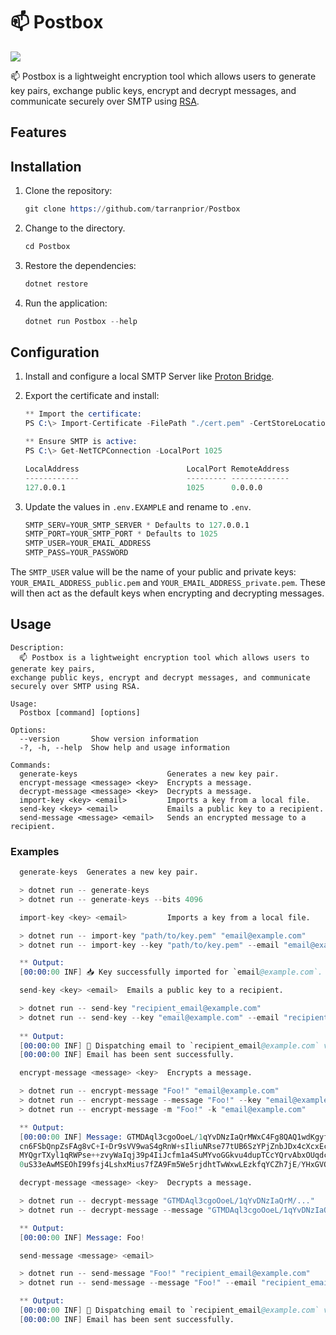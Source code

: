 # 📫 Postbox
![](https://img.shields.io/badge/Built_with-.NET_8.0-blue)

📫 Postbox is a lightweight encryption tool which allows users to generate key pairs, exchange public keys, encrypt and decrypt messages, and communicate securely over SMTP using [RSA](https://en.wikipedia.org/wiki/RSA_(cryptosystem)).

## Features

## Installation

1. Clone the repository:
    ```s
    git clone https://github.com/tarranprior/Postbox
    ```
    
2. Change to the directory.
    ```s
    cd Postbox
    ```

3. Restore the dependencies:
    ```s
    dotnet restore
    ```

4. Run the application:
   ```s
   dotnet run Postbox --help
   ```

## Configuration

1. Install and configure a local SMTP Server like [Proton Bridge](https://proton.me/mail/bridge).
2. Export the certificate and install:
    ```s
    ** Import the certificate:
    PS C:\> Import-Certificate -FilePath "./cert.pem" -CertStoreLocation Cert:\CurrentUser\Root

    ** Ensure SMTP is active:
    PS C:\> Get-NetTCPConnection -LocalPort 1025
    
    LocalAddress                        LocalPort RemoteAddress
    ------------                        --------- -------------
    127.0.0.1                           1025      0.0.0.0    
    ```
3. Update the values in `.env.EXAMPLE` and rename to `.env`.
  
    ```s
    SMTP_SERV=YOUR_SMTP_SERVER * Defaults to 127.0.0.1
    SMTP_PORT=YOUR_SMTP_PORT * Defaults to 1025 
    SMTP_USER=YOUR_EMAIL_ADDRESS
    SMTP_PASS=YOUR_PASSWORD
    ```

The `SMTP_USER` value will be the name of your public and private keys: `YOUR_EMAIL_ADDRESS_public.pem` and `YOUR_EMAIL_ADDRESS_private.pem`. These will then act as the default keys when encrypting and decrypting messages.

## Usage
```
Description:
  📫 Postbox is a lightweight encryption tool which allows users to generate key pairs,
exchange public keys, encrypt and decrypt messages, and communicate securely over SMTP using RSA.

Usage:
  Postbox [command] [options]

Options:
  --version       Show version information
  -?, -h, --help  Show help and usage information

Commands:
  generate-keys                    Generates a new key pair.
  encrypt-message <message> <key>  Encrypts a message.
  decrypt-message <message> <key>  Decrypts a message.
  import-key <key> <email>         Imports a key from a local file.
  send-key <key> <email>           Emails a public key to a recipient.
  send-message <message> <email>   Sends an encrypted message to a recipient.
```

### Examples

```s
  generate-keys  Generates a new key pair.

  > dotnet run -- generate-keys
  > dotnet run -- generate-keys --bits 4096
```

```s
  import-key <key> <email>         Imports a key from a local file.

  > dotnet run -- import-key "path/to/key.pem" "email@example.com"
  > dotnet run -- import-key --key "path/to/key.pem" --email "email@example.com"

  ** Output:
  [00:00:00 INF] 📥 Key successfully imported for `email@example.com`.
```

```s
  send-key <key> <email>  Emails a public key to a recipient.

  > dotnet run -- send-key "recipient_email@example.com"
  > dotnet run -- send-key --key "email@example.com" --email "recipient_email@example.com"
  
  ** Output:
  [00:00:00 INF] 📩 Dispatching email to `recipient_email@example.com` via 127.0.0.1:1025...
  [00:00:00 INF] Email has been sent successfully.
```

```s
  encrypt-message <message> <key>  Encrypts a message.

  > dotnet run -- encrypt-message "Foo!" "email@example.com"
  > dotnet run -- encrypt-message --message "Foo!" --key "email@example.com"
  > dotnet run -- encrypt-message -m "Foo!" -k "email@example.com"

  ** Output:
  [00:00:00 INF] Message: GTMDAql3cgoOoeL/1qYvDNzIaQrMWxC4Fg8QAQ1wdKgyfXPNGi4PzfCmOuNR8I4ixLW99Du745Q
  cn6FSbQnpZsFAg8vC+I+Dr9sVV9waS4gRnW+sIliuNRse77tUB6SzYPjZnbJDx4cXcxEcOSz4e8xxnGa7xiA98/rp71RNEQE1Wu
  MYQgrTXyl1qRWPse++zvyWaIqj39p4IiJcfm1a4SuMYvoGGkvu4dupTCcYQrvAbxOUqdccJvg4yOYx0S5HhcuRxzN6EUYkGTSsy
  0uS33eAwMSEOhI99fsj4LshxMius7fZA9Fm5We5rjdhtTwWxwLEzkfqYCZh7jE/YHxGVQ==
```

```s
  decrypt-message <message> <key>  Decrypts a message.

  > dotnet run -- decrypt-message "GTMDAql3cgoOoeL/1qYvDNzIaQrM/..."
  > dotnet run -- decrypt-message --message "GTMDAql3cgoOoeL/1qYvDNzIaQrM/..." --key "email@example.com"

  ** Output:
  [00:00:00 INF] Message: Foo!
```

```s
  send-message <message> <email>

  > dotnet run -- send-message "Foo!" "recipient_email@example.com"
  > dotnet run -- send-message --message "Foo!" --email "recipient_email@example.com"

  ** Output:
  [00:00:00 INF] 📩 Dispatching email to `recipient_email@example.com` via 127.0.0.1:1025...
  [00:00:00 INF] Email has been sent successfully.
```
